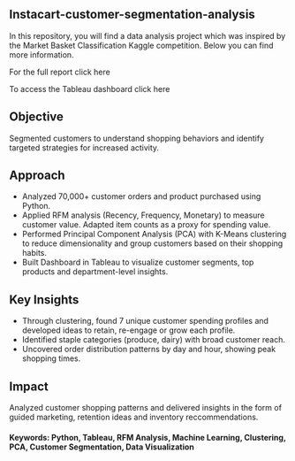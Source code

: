 ## Instacart-customer-segmentation-analysis

In this repository, you will find a data analysis project which was inspired by the Market Basket Classification Kaggle competition. Below you can find more information.

For the full report click here

To access the Tableau dashboard click here

## Objective

Segmented customers to understand shopping behaviors and identify targeted strategies for increased activity.

## Approach

- Analyzed 70,000+ customer orders and product purchased using Python.
- Applied RFM analysis (Recency, Frequency, Monetary) to measure customer value. Adapted item counts as a proxy for spending value.
- Performed Principal Component Analysis (PCA) with K-Means clustering to reduce dimensionality and group customers based on their shopping habits.
- Built Dashboard in Tableau to visualize customer segments, top products and department-level insights.

## Key Insights

- Through clustering, found 7 unique customer spending profiles and developed ideas to retain, re-engage or grow each profile.
- Identified staple categories (produce, dairy) with broad customer reach.
- Uncovered order distribution patterns by day and hour, showing peak shopping times.

 ## Impact
Analyzed customer shopping patterns and delivered insights in the form of guided marketing, retention ideas and inventory reccommendations.
 
 
 #### Keywords: Python, Tableau, RFM Analysis, Machine Learning, Clustering, PCA, Customer Segmentation, Data Visualization

 

